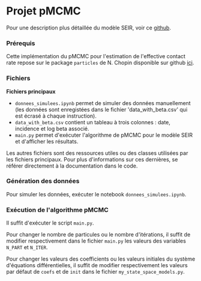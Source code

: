 # Projet pMCMC

Pour une description plus détaillée du modèle SEIR, voir ce [github](https://institutefordiseasemodeling.github.io/Documentation/general/model-seir.html). 

### Prérequis

Cette implémentation du pMCMC pour l'estimation de l'effective contact rate
repose sur le package ```particles``` de N. Chopin disponible sur github 
[ici](https://github.com/nchopin/particles). 

### Fichiers

__Fichiers principaux__
- ```donnees_simulees.ipynb``` permet de simuler des données manuellement (les données 
sont enregistées dans le fichier 'data_with_beta.csv' qui est écrasé à chaque instruction).
- ```data_with_beta.csv``` contient un tableau à trois colonnes : date, incidence et 
log beta associé.
- ```main.py``` permet d'exécuter l'algorithme de pMCMC pour le modèle SEIR et d'afficher
les résultats.

Les autres fichiers sont des ressources utiles ou des classes utilisées par les fichiers 
principaux. Pour plus d'informations sur ces dernières, se référer directement à la 
documentation dans le code.

### Génération des données

Pour simuler les données, exécuter le notebook ```donnees_simulees.ipynb```. 

### Exécution de l'algorithme pMCMC

Il suffit d'exécuter le script ```main.py```.

Pour changer le nombre de particules ou le nombre d'itérations, il suffit de modifier 
respectivement dans  le fichier ```main.py``` les valeurs des variables ```N_PART``` 
et ```N_ITER```.

Pour changer les valeurs des coefficients ou les valeurs initiales du système d'équations
différentielles, il suffit de modifier respectivement les valeurs par défaut de ```coefs``` et de ```init```
dans le fichier ```my_state_space_models.py```.

